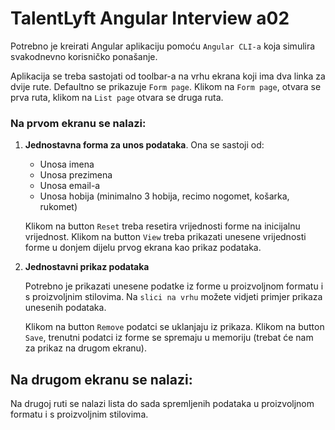 # TalentLyft Angular Interview a02
Potrebno je kreirati Angular aplikaciju pomoću `Angular CLI-a` koja simulira svakodnevno korisničko ponašanje.

Aplikacija se treba sastojati od toolbar-a na vrhu ekrana koji ima dva linka za dvije rute.
Defaultno se prikazuje `Form page`.
Klikom na `Form page`, otvara se prva ruta, klikom na `List page` otvara se druga ruta.

### Na prvom ekranu se nalazi:
1) **Jednostavna forma za unos podataka**. Ona se sastoji od:
   - Unosa imena
   - Unosa prezimena
   - Unosa email-a
   - Unosa hobija (minimalno 3 hobija, recimo nogomet, košarka, rukomet)
   
   Klikom na button `Reset` treba resetira vrijednosti forme na inicijalnu vrijednost.
   Klikom na button `View` treba prikazati unesene vrijednosti forme u donjem dijelu prvog ekrana kao prikaz podataka.

2) **Jednostavni prikaz podataka**

    Potrebno je prikazati unesene podatke iz forme u proizvoljnom formatu i s proizvoljnim stilovima.
    Na `slici na vrhu` možete vidjeti primjer prikaza unesenih podataka.
    
    Klikom na button `Remove` podatci se uklanjaju iz prikaza.
    Klikom na button `Save`, trenutni podatci iz forme se spremaju u memoriju (trebat će nam za prikaz na drugom ekranu).

## Na drugom ekranu se nalazi:
Na drugoj ruti se nalazi lista do sada spremljenih podataka u proizvoljnom formatu i s proizvoljnim stilovima.
